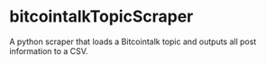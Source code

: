 # bitcointalkTopicScraper
A python scraper that loads a Bitcointalk topic and outputs all post information to a CSV.
